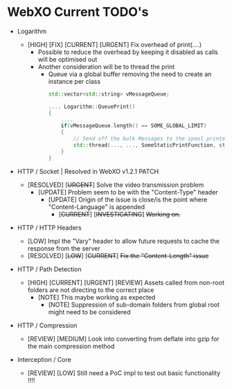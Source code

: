 # WebXO Current TODO's

+ Logarithm
    + [HIGH] [FIX] [CURRENT] [URGENT] Fix overhead of print(....)
        + Possible to reduce the overhead by keeping it disabled as calls will be optimised out
        + Another consideration will be to thread the print
            + Queue via a global buffer removing the need to create an instance per class
                > 
                ```cpp
                std::vector<std::string> vMessageQueue;

                .... Logarithm::QueuePrint()
                {
                    ....
                    if(vMessageQueue.length() == SOME_GLOBAL_LIMIT)
                    {
                        // Send off the bulk Messages to the spool printer
                        std::thread(..., ..., SomeStaticPrintFunction, std::ref(vMessageQueue));
                    }
                }
                ```
+ HTTP / Socket | Resolved in WebXO v1.2.1 PATCH
    + [RESOLVED] [~~URGENT~~] Solve the video transmission problem
        + [UPDATE] Problem seem to be with the "Content-Type" header
            + [UPDATE] Origin of the issue is close/is the point where "Content-Language" is appended
                + [~~CURRENT~~] [~~INVESTIGATING~~] ~~Working on.~~

+ HTTP / HTTP Headers    
    + [LOW] Impl the "Vary" header to allow future requests to cache the response from the server
    + [RESOLVED] [~~LOW~~] [~~CURRENT~~] ~~Fix the "Content-Length" issue~~

+ HTTP / Path Detection
    + [HIGH] [CURRENT] [URGENT] [REVIEW] Assets called from non-root folders are not directing to the correct place
        + [NOTE] This maybe working as expected
            + [NOTE] Suppression of sub-domain folders from global root might need to be considered

+ HTTP / Compression
    + [REVIEW] [MEDIUM] Look into converting from deflate into gzip for the main compression method

+ Interception / Core
    + [REVIEW] [LOW] Still need a PoC impl to test out basic functionality !!!!